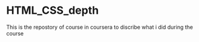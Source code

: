 # HTML_CSS_depth
This is the repostory of course in coursera to discribe what i did during the course
